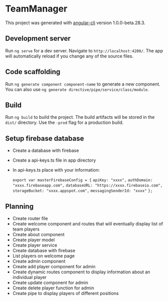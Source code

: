 # TeamManager

This project was generated with [angular-cli](https://github.com/angular/angular-cli) version 1.0.0-beta.28.3.

## Development server
Run `ng serve` for a dev server. Navigate to `http://localhost:4200/`. The app will automatically reload if you change any of the source files.

## Code scaffolding

Run `ng generate component component-name` to generate a new component. You can also use `ng generate directive/pipe/service/class/module`.

## Build

Run `ng build` to build the project. The build artifacts will be stored in the `dist/` directory. Use the `-prod` flag for a production build.

## Setup firebase database

* Create a database with firebase
* Create a api-keys.ts file in app directory
* In api-keys.ts place with your information:

    `export var masterFirebaseConfig = {`
      `apiKey: "xxxx",`
      `authDomain: "xxxx.firebaseapp.com",`
      `databaseURL: "https://xxxx.firebaseio.com",`
      `storageBucket: "xxxx.appspot.com",`
      `messagingSenderId: "xxxx"`
    `};`

## Planning

* Create router file
* Create welcome component and routes that will  eventually display list of team players
* Create about component
* Create player model
* Create player service
* Create database with firebase
* List players on welcome page
* Create admin component
* Create add player component for admin
* Create dynamic routes component to display information about an individual player
* Create update component for admin
* Create delete player function for admin
* Create pipe to display players of different positions

